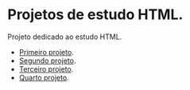 
# Projetos de estudo HTML. 
 Projeto dedicado ao estudo HTML.
- [Primeiro projeto](primeiroprojeto/readme.md).
- [Segundo projeto](segundoprojeto/readme.md).
- [Terceiro projeto](terceiroprojeto/readme.md).
- [Quarto projeto](quartoprojeto/readme.md).
